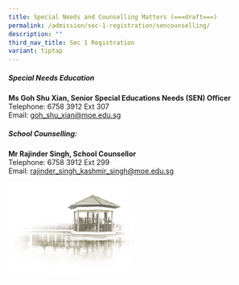 ```yaml
---
title: Special Needs and Counselling Matters (===draft===)
permalink: /admission/sec-1-registration/sencounselling/
description: ""
third_nav_title: Sec 1 Registration
variant: tiptap
---
```

##### **Special Needs Education**<br>
**Ms Goh Shu Xian, Senior Special Educations Needs (SEN) Officer**<br>
Telephone: 6758 3912 Ext 307<br>
Email: goh_shu_xian@moe.edu.sg<br>

##### **School Counselling:**<br>
**Mr Rajinder Singh, School Counsellor**<br>
Telephone: 6758 3912 Ext 299<br>
Email: rajinder_singh_kashmir_singh@moe.edu.sg<br>



<img src="/images/pavilion.png" style="width:50%">